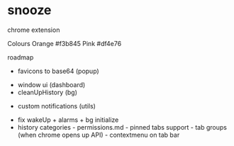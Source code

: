# snooze
chrome extension

Colours
Orange #f3b845
Pink #df4e76

roadmap
<!-- - fix / test contextMenus (bg) -->
<!-- - fix removeTab (dashboard) -->
- favicons to base64 (popup)
<!-- - change removeTab to history (dashboard) -->
- window ui (dashboard)
- cleanUpHistory (bg)
<!-- - remove all history (dashboard) -->
- custom notifications (utils)
<!-- - wake up buttons (dashboard) -->
- fix wakeUp + alarms + bg initialize
- history categories
																		- permissions.md
																		- pinned tabs support
																		- tab groups (when chrome opens up API)
																		- contextmenu on tab bar